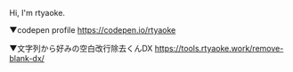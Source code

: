 Hi, I'm rtyaoke.

▼codepen profile
https://codepen.io/rtyaoke

▼文字列から好みの空白改行除去くんDX
https://tools.rtyaoke.work/remove-blank-dx/
